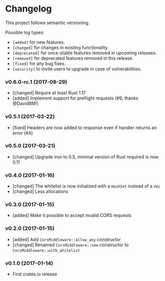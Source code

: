 # Changelog

This project follows semantic versioning.

Possible log types:

- `[added]` for new features.
- `[changed]` for changes in existing functionality.
- `[deprecated]` for once-stable features removed in upcoming releases.
- `[removed]` for deprecated features removed in this release.
- `[fixed]` for any bug fixes.
- `[security]` to invite users to upgrade in case of vulnerabilities.


### v0.6.0-rc.1 (2017-08-29)

- [changed] Require at least Rust 1.17
- [added] Implement support for preflight requests (#9, thanks @DavidBM!)

### v0.5.1 (2017-03-22)

- [fixed] Headers are now added to response even if handler returns an error (#4)

### v0.5.0 (2017-03-21)

- [changed] Upgrade iron to 0.5, minimal version of Rust required is now 0.11

### v0.4.0 (2017-01-16)

- [changed] The whitelist is now initialized with a `HashSet` instead of a `Vec`
- [changed] Less allocations

### v0.3.0 (2017-01-15)

- [added] Make it possible to accept invalid CORS requests

### v0.2.0 (2017-01-15)

- [added] Add `CorsMiddleware::allow_any` constructor
- [changed] Renamed `CorsMiddleware::new` constructor to `CorsMiddleware::with_whitelist`

### v0.1.0 (2017-01-14)

- First crates.io release
